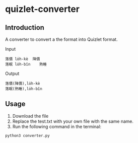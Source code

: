# quizlet-converter

## Introduction
A converter to convert a the format into Quizlet format.

Input
```text
落價 lo̍h-kè	降價
落眠 lo̍h-bîn    熟睡
```

Output
```text
落價(降價),lo̍h-kè
落眠(熟睡),lo̍h-bîn
```


## Usage
1. Download the file
2. Replace the test.txt with your own file with the same name.
3. Run the following command in the terminal:
```bash
python3 converter.py
```
